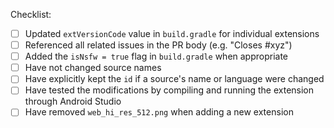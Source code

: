 Checklist:

- [ ] Updated `extVersionCode` value in `build.gradle` for individual extensions
- [ ] Referenced all related issues in the PR body (e.g. "Closes #xyz")
- [ ] Added the `isNsfw = true` flag in `build.gradle` when appropriate
- [ ] Have not changed source names
- [ ] Have explicitly kept the `id` if a source's name or language were changed
- [ ] Have tested the modifications by compiling and running the extension through Android Studio
- [ ] Have removed `web_hi_res_512.png` when adding a new extension
